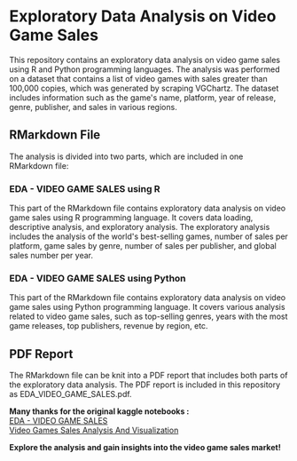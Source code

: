 # Exploratory Data Analysis on Video Game Sales
This repository contains an exploratory data analysis on video game sales using R and Python programming languages. The analysis was performed on a dataset that contains a list of video games with sales greater than 100,000 copies, which was generated by scraping VGChartz. The dataset includes information such as the game's name, platform, year of release, genre, publisher, and sales in various regions.

## RMarkdown File  
The analysis is divided into two parts, which are included in one RMarkdown file:

### EDA - VIDEO GAME SALES using R
This part of the RMarkdown file contains exploratory data analysis on video game sales using R programming language. It covers data loading, descriptive analysis, and exploratory analysis. The exploratory analysis includes the analysis of the world's best-selling games, number of sales per platform, game sales by genre, number of sales per publisher, and global sales number per year.

### EDA - VIDEO GAME SALES using Python
This part of the RMarkdown file contains exploratory data analysis on video game sales using Python programming language. It covers various analysis related to video game sales, such as top-selling genres, years with the most game releases, top publishers, revenue by region, etc.

## PDF Report
The RMarkdown file can be knit into a PDF report that includes both parts of the exploratory data analysis. The PDF report is included in this repository as EDA_VIDEO_GAME_SALES.pdf.

**Many thanks for the original kaggle notebooks :**  
[EDA - VIDEO GAME SALES](https://www.kaggle.com/code/upadorprofzs/eda-video-game-sales)  
[Video Games Sales Analysis And Visualization](https://www.kaggle.com/code/snanilim/video-games-sales-analysis-and-visualization)  

**Explore the analysis and gain insights into the video game sales market!**
